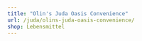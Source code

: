 ```yaml
---
title: "Olin's Juda Oasis Convenience"
url: /juda/olins-juda-oasis-convenience/
shop: Lebensmittel
---
```

